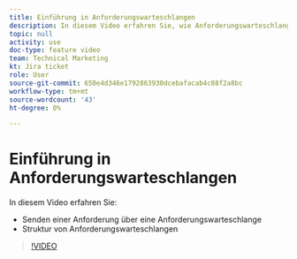 ```yaml
---
title: Einführung in Anforderungswarteschlangen
description: In diesem Video erfahren Sie, wie Anforderungswarteschlangen strukturiert sind und wie eine Anforderung gesendet wird.
topic: null
activity: use
doc-type: feature video
team: Technical Marketing
kt: Jira ticket
role: User
source-git-commit: 650e4d346e1792863930dcebafacab4c88f2a8bc
workflow-type: tm+mt
source-wordcount: '43'
ht-degree: 0%

---
```


# Einführung in Anforderungswarteschlangen

In diesem Video erfahren Sie:

* Senden einer Anforderung über eine Anforderungswarteschlange
* Struktur von Anforderungswarteschlangen

>[!VIDEO](https://video.tv.adobe.com/v/335220/?quality=12&learn=on)
